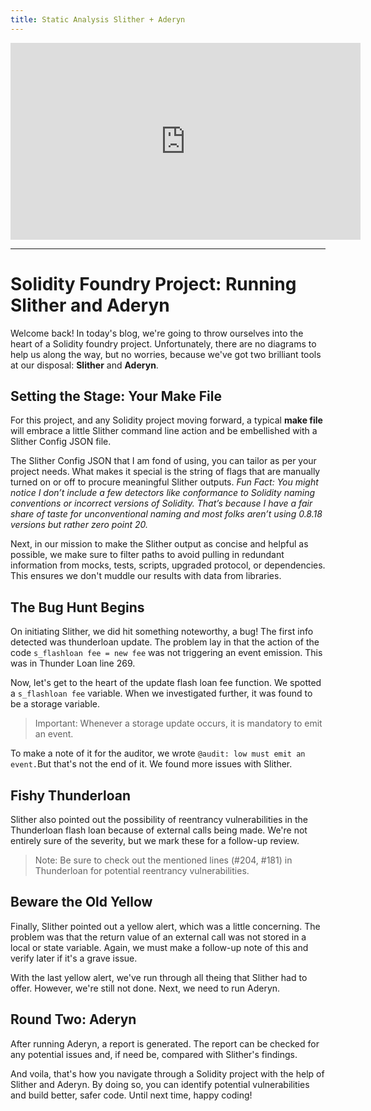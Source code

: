 ```yaml
---
title: Static Analysis Slither + Aderyn
---
```


<iframe width="560" height="315" src="https://www.youtube.com/embed/3xCoqt4Bx2o?si=_trcrL5pzEBE76X4" title="YouTube video player" frameborder="0" allow="accelerometer; autoplay; clipboard-write; encrypted-media; gyroscope; picture-in-picture; web-share" allowfullscreen></iframe>

---

# Solidity Foundry Project: Running Slither and Aderyn

Welcome back! In today's blog, we're going to throw ourselves into the heart of a Solidity foundry project. Unfortunately, there are no diagrams to help us along the way, but no worries, because we've got two brilliant tools at our disposal: **Slither** and **Aderyn**.

## Setting the Stage: Your Make File

For this project, and any Solidity project moving forward, a typical **make file** will embrace a little Slither command line action and be embellished with a Slither Config JSON file.

The Slither Config JSON that I am fond of using, you can tailor as per your project needs. What makes it special is the string of flags that are manually turned on or off to procure meaningful Slither outputs. _Fun Fact: You might notice I don’t include a few detectors like conformance to Solidity naming conventions or incorrect versions of Solidity. That’s because I have a fair share of taste for unconventional naming and most folks aren’t using 0.8.18 versions but rather zero point 20._

Next, in our mission to make the Slither output as concise and helpful as possible, we make sure to filter paths to avoid pulling in redundant information from mocks, tests, scripts, upgraded protocol, or dependencies. This ensures we don't muddle our results with data from libraries.

## The Bug Hunt Begins

On initiating Slither, we did hit something noteworthy, a bug! The first info detected was thunderloan update. The problem lay in that the action of the code `s_flashloan fee = new fee` was not triggering an event emission. This was in Thunder Loan line 269.

Now, let's get to the heart of the update flash loan fee function. We spotted a `s_flashloan fee` variable. When we investigated further, it was found to be a storage variable.

> Important: Whenever a storage update occurs, it is mandatory to emit an event.

To make a note of it for the auditor, we wrote `@audit: low must emit an event.`But that's not the end of it. We found more issues with Slither.

## Fishy Thunderloan

Slither also pointed out the possibility of reentrancy vulnerabilities in the Thunderloan flash loan because of external calls being made. We're not entirely sure of the severity, but we mark these for a follow-up review.

> Note: Be sure to check out the mentioned lines (#204, #181) in Thunderloan for potential reentrancy vulnerabilities.

## Beware the Old Yellow

Finally, Slither pointed out a yellow alert, which was a little concerning. The problem was that the return value of an external call was not stored in a local or state variable. Again, we must make a follow-up note of this and verify later if it's a grave issue.

With the last yellow alert, we've run through all theing that Slither had to offer. However, we're still not done. Next, we need to run Aderyn.

## Round Two: Aderyn

After running Aderyn, a report is generated. The report can be checked for any potential issues and, if need be, compared with Slither's findings.

And voila, that's how you navigate through a Solidity project with the help of Slither and Aderyn. By doing so, you can identify potential vulnerabilities and build better, safer code. Until next time, happy coding!
